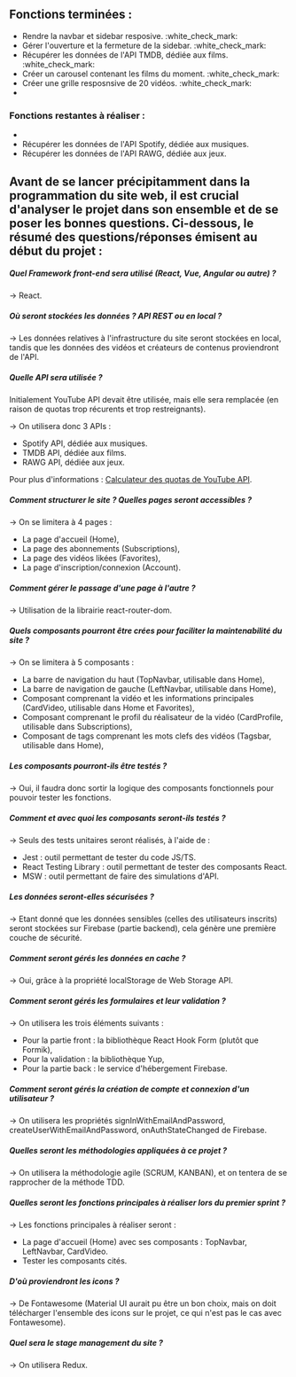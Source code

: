 ## Fonctions terminées :
<ul>
<li>Rendre la navbar et sidebar resposive. :white_check_mark:</li>
<li>Gérer l'ouverture et la fermeture de la sidebar. :white_check_mark:</li>
<li>Récupérer les données de l'API TMDB, dédiée aux films. :white_check_mark:</li>
<li>Créer un carousel contenant les films du moment. :white_check_mark:</li>
<li>Créer une grille resposnsive de 20 vidéos. :white_check_mark:</li>
<li></li>
</ul>

### Fonctions restantes à réaliser :
<ul>
<li></li>
<li>Récupérer les données de l'API Spotify, dédiée aux musiques.</li>
<li>Récupérer les données de l'API RAWG, dédiée aux jeux.</li>
</ul>

## Avant de se lancer précipitamment dans la programmation du site web, il est crucial d'analyser le projet dans son ensemble et de se poser les bonnes questions. Ci-dessous, le résumé des questions/réponses émisent au début du projet : 

##### Quel Framework front-end sera utilisé (React, Vue, Angular ou autre) ?
<p>→ React.</p>

##### Où seront stockées les données ? API REST ou en local ?
<p>→ Les données relatives à l'infrastructure du site seront stockées en local, tandis que les données des vidéos et créateurs de contenus proviendront de l'API.</p>

##### Quelle API sera utilisée ? 
<p>Initialement YouTube API devait être utilisée, mais elle sera remplacée (en raison de quotas trop récurents et trop restreignants).</p>
<p>→ On utilisera donc 3 APIs :</p>
<ul>
<li>Spotify API, dédiée aux musiques.</li>
<li>TMDB API, dédiée aux films.</li>
<li>RAWG API, dédiée aux jeux.</li>
</ul>

Pour plus d'informations : [Calculateur des quotas de YouTube API](https://developers.google.com/youtube/v3/determine_quota_cost).

##### Comment structurer le site ? Quelles pages seront accessibles ?
<p>→ On se limitera à 4 pages :</p>
<ul>
<li>La page d'accueil (Home),</li>
<li>La page des abonnements (Subscriptions),</li>
<li>La page des vidéos likées (Favorites),</li>
<li>La page d'inscription/connexion (Account).</li>
</ul>

##### Comment gérer le passage d'une page à l'autre ?
<p>→ Utilisation de la librairie react-router-dom.</p>

##### Quels composants pourront être crées pour faciliter la maintenabilité du site ?
<p>→ On se limitera à 5 composants :</p>
<ul>
<li>La barre de navigation du haut (TopNavbar, utilisable dans Home),</li>
<li>La barre de navigation de gauche (LeftNavbar, utilisable dans Home),</li>
<li>Composant comprenant la vidéo et les informations principales (CardVideo, utilisable dans Home et Favorites),</li>
<li>Composant comprenant le profil du réalisateur de la vidéo (CardProfile, utilisable dans Subscriptions),</li>
<li>Composant de tags comprenant les mots clefs des vidéos (Tagsbar, utilisable dans Home),</li>
</ul>

##### Les composants pourront-ils être testés ?
<p>→ Oui, il faudra donc sortir la logique des composants fonctionnels pour pouvoir tester les fonctions.</p>

##### Comment et avec quoi les composants seront-ils testés ?
<p>→ Seuls des tests unitaires seront réalisés, à l'aide de : </p>
<ul>
<li>Jest : outil permettant de tester du code JS/TS.</li>
<li>React Testing Library : outil permettant de tester des composants React.</li>
<li>MSW : outil permettant de faire des simulations d'API.</li>
</ul> 

##### Les données seront-elles sécurisées ?
<p>→ Etant donné que les données sensibles (celles des utilisateurs inscrits) seront stockées sur Firebase (partie backend), cela génère une première couche de sécurité.</p>

##### Comment seront gérés les données en cache ?
<p>→ Oui, grâce à la propriété localStorage de Web Storage API.</p>

##### Comment seront gérés les formulaires et leur validation ?
<p>→ On utilisera les trois éléments suivants :</p>
<ul>
<li>Pour la partie front : la bibliothèque React Hook Form (plutôt que Formik),</li>
<li>Pour la validation : la bibliothèque Yup,</li>
<li>Pour la partie back : le service d'hébergement Firebase.</li>
</ul>

##### Comment seront gérés la création de compte et connexion d'un utilisateur ?
<p>→ On utilisera les propriétés signInWithEmailAndPassword, createUserWithEmailAndPassword, onAuthStateChanged de Firebase.</p>

##### Quelles seront les méthodologies appliquées à ce projet ?
<p>→ On utilisera la méthodologie agile (SCRUM, KANBAN), et on tentera de se rapprocher de la méthode TDD.</p>

##### Quelles seront les fonctions principales à réaliser lors du premier sprint ?
<p>→ Les fonctions principales à réaliser seront : </p>
<ul>
<li>La page d'accueil (Home) avec ses composants : TopNavbar, LeftNavbar, CardVideo.</li>
<li>Tester les composants cités.</li>
</ul>

##### D'où proviendront les icons ?
<p>→ De Fontawesome (Material UI aurait pu être un bon choix, mais on doit télécharger l'ensemble des icons sur le projet, ce qui n'est pas le cas avec Fontawesome).</p>

##### Quel sera le stage management du site ?
<p>→ On utilisera Redux.</p>
